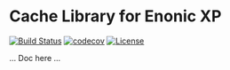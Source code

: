 Cache Library for Enonic XP
===========================

[![Build Status](https://travis-ci.org/enonic/lib-cache.svg?branch=master)](https://travis-ci.org/enonic/lib-cache)
[![codecov](https://codecov.io/gh/enonic/lib-cache/branch/master/graph/badge.svg)](https://codecov.io/gh/enonic/lib-cache)
[![License](https://img.shields.io/github/license/enonic/lib-cache.svg)](http://www.apache.org/licenses/LICENSE-2.0.html)


... Doc here ...
